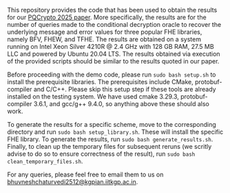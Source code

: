 This repository provides the code that has been used to obtain the results for our [PQCrypto 2025 paper](https://link.springer.com/chapter/10.1007/978-3-031-86602-9_13). More specifically, the results are for the number of queries made to the conditional decryption oracle to recover the underlying message and error values for three popular FHE libraries, namely BFV, FHEW, and TFHE. The results are obtained on a system running on Intel Xeon Silver 4210R @ 2.4 GHz with 128 GB RAM, 27.5 MB LLC and powered by Ubuntu 20.04 LTS. The results obtained via execution of the provided scripts should be similar to the results quoted in our paper.

Before proceeding with the demo code, please run `sudo bash setup.sh` to install the prerequisite libraries. The prerequisites include CMake, protobuf-compiler and C/C++. Please skip this setup step if these tools are already installed on the testing system. We have used cmake 3.29.3, protobuf-compiler 3.6.1, and gcc/g++ 9.4.0, so anything above these should also work.

To generate the results for a specific scheme, move to the corresponding directory and run `sudo bash setup_library.sh`. These will install the specific FHE library. To generate the results, run `sudo bash generate_results.sh`. Finally, to clean up the temporary files for subsequent reruns (we scritly advise to do so to ensure correctness of the result), run `sudo bash clean_temporary_files.sh`.

For any queries, please feel free to email them to us on [bhuvneshchaturvedi2512@kgpian.iitkgp.ac.in](bhuvneshchaturvedi2512@kgpian.iitkgp.ac.in).
